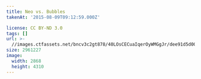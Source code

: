 ```yaml
---
title: Neo vs. Bubbles
takenAt: '2015-08-09T09:12:59.000Z'

license: CC BY-ND 3.0
tags: []
url: >-
  //images.ctfassets.net/bncv3c2gt878/40LOsCECuaIqerOyWMGgJr/dee91d5d00502546cadcf48afe103b49/neo-vs-bubbles_20424374905_o
size: 2961227
image:
  width: 2868
  height: 4310
---
```

